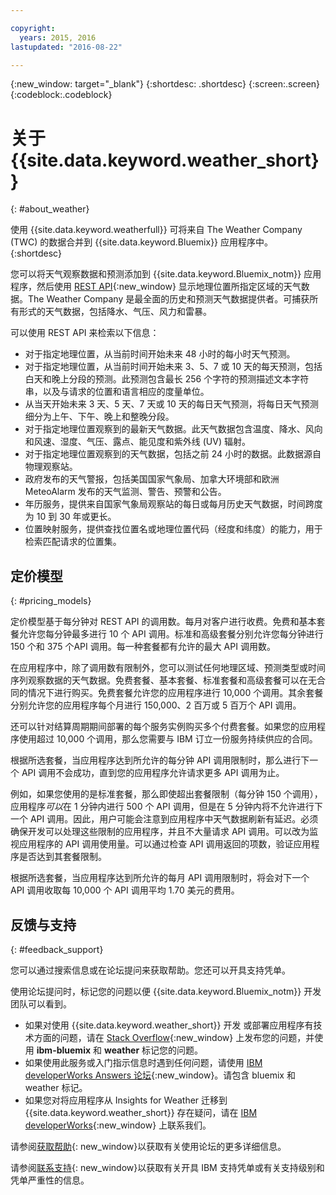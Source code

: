 ```yaml
---

copyright:
  years: 2015, 2016
lastupdated: "2016-08-22"

---
```


{:new_window: target="_blank"}
{:shortdesc: .shortdesc}
{:screen:.screen}
{:codeblock:.codeblock}

# 关于 {{site.data.keyword.weather_short}}
{: #about_weather}

使用 {{site.data.keyword.weatherfull}} 可将来自 The Weather Company (TWC) 的数据合并到 {{site.data.keyword.Bluemix}} 应用程序中。
{:shortdesc}

您可以将天气观察数据和预测添加到 {{site.data.keyword.Bluemix_notm}} 应用程序，然后使用 [REST API](https://twcservice.{APPDomain}/rest-api/){:new_window} 显示地理位置所指定区域的天气数据。The Weather Company 是最全面的历史和预测天气数据提供者。可捕获所有形式的天气数据，包括降水、气压、风力和雷暴。

可以使用 REST API 来检索以下信息：

* 对于指定地理位置，从当前时间开始未来 48 小时的每小时天气预测。
* 对于指定地理位置，从当前时间开始未来 3、5、7 或 10 天的每天预测，包括白天和晚上分段的预测。此预测包含最长 256 个字符的预测描述文本字符串，以及与请求的位置和语言相应的度量单位。
* 从当天开始未来 3 天、5 天、7 天或 10 天的每日天气预测，将每日天气预测细分为上午、下午、晚上和整晚分段。
* 对于指定地理位置观察到的最新天气数据。此天气数据包含温度、降水、风向和风速、湿度、气压、露点、能见度和紫外线 (UV) 辐射。
* 对于指定地理位置观察到的天气数据，包括之前 24 小时的数据。此数据源自物理观察站。
* 政府发布的天气警报，包括美国国家气象局、加拿大环境部和欧洲 MeteoAlarm 发布的天气监测、警告、预警和公告。
* 年历服务，提供来自国家气象局观察站的每日或每月历史天气数据，时间跨度为 10 到 30 年或更长。
* 位置映射服务，提供查找位置名或地理位置代码（经度和纬度）的能力，用于检索匹配请求的位置集。

## 定价模型
{: #pricing_models}

定价模型基于每分钟对 REST API 的调用数。每月对客户进行收费。免费和基本套餐允许您每分钟最多进行 10 个 API 调用。标准和高级套餐分别允许您每分钟进行 150 个和 375 个API 调用。每一种套餐都有允许的最大 API 调用数。

在应用程序中，除了调用数有限制外，您可以测试任何地理区域、预测类型或时间序列观察数据的天气数据。免费套餐、基本套餐、标准套餐和高级套餐可以在无合同的情况下进行购买。免费套餐允许您的应用程序进行 10,000 个调用。其余套餐分别允许您的应用程序每个月进行 150,000、2 百万或 5 百万个 API 调用。

还可以针对结算周期期间部署的每个服务实例购买多个付费套餐。如果您的应用程序使用超过 10,000 个调用，那么您需要与 IBM 订立一份服务持续供应的合同。

根据所选套餐，当应用程序达到所允许的每分钟 API 调用限制时，那么进行下一个 API 调用不会成功，直到您的应用程序允许请求更多 API 调用为止。

例如，如果您使用的是标准套餐，那么即使超出套餐限制（每分钟 150 个调用），应用程序*可以*在 1 分钟内进行 500 个 API 调用，但是在 5 分钟内将不允许进行下一个 API 调用。因此，用户可能会注意到应用程序中天气数据刷新有延迟。必须确保开发可以处理这些限制的应用程序，并且不大量请求 API 调用。可以改为监视应用程序的 API 调用使用量。可以通过检查 API 调用返回的项数，验证应用程序是否达到其套餐限制。

根据所选套餐，当应用程序达到所允许的每月 API 调用限制时，将会对下一个 API 调用收取每 10,000 个 API 调用平均 1.70 美元的费用。

## 反馈与支持
{: #feedback_support}

您可以通过搜索信息或在论坛提问来获取帮助。您还可以开具支持凭单。

使用论坛提问时，标记您的问题以便
{{site.data.keyword.Bluemix_notm}} 开发团队可以看到。


* 如果对使用 {{site.data.keyword.weather_short}} 开发
或部署应用程序有技术方面的问题，请在
[Stack
Overflow](https://stackoverflow.com/questions/tagged/ibm-bluemix+weather){:new_window} 上发布您的问题，并使用
**ibm-bluemix** 和 **weather**
标记您的问题。
* 如果使用此服务或入门指示信息时遇到任何问题，请使用
[IBM
developerWorks Answers 论坛](https://developer.ibm.com/answers/topics/weather/?smartspace=bluemix){:new_window}。请包含 bluemix 和 weather 标记。
* 如果您对将应用程序从 Insights for Weather 迁移到
{{site.data.keyword.weather_short}} 存在疑问，请在
[IBM
developerWorks](http://www.ibm.com/developerworks){:new_window} 上联系我们。

请参阅[获取帮助](https://console.{DomainName}/docs/support/index.html#getting-help){: new_window}以获取有关使用论坛的更多详细信息。

请参阅[联系支持](https://console.{DomainName}/docs/support/index.html#contacting-support){: new_window}以获取有关开具 IBM 支持凭单或有关支持级别和凭单严重性的信息。
